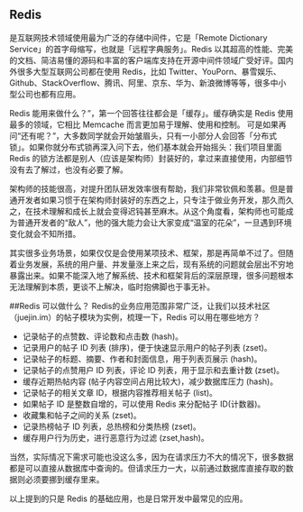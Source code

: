 ## Redis 
是互联网技术领域使用最为广泛的存储中间件，它是「Remote Dictionary Service」的首字母缩写，也就是「远程字典服务」。Redis 以其超高的性能、完美的文档、简洁易懂的源码和丰富的客户端库支持在开源中间件领域广受好评。国内外很多大型互联网公司都在使用 Redis，比如 Twitter、YouPorn、暴雪娱乐、Github、StackOverflow、腾讯、阿里、京东、华为、新浪微博等等，很多中小型公司也都有应用。

Redis 能用来做什么？”，第一个回答往往都会是「缓存」。缓存确实是 Redis 使用最多的领域，它相比 Memcache 而言更加易于理解、使用和控制。
可是如果再问“还有呢？”，大多数同学就会开始皱眉头，只有一小部分人会回答「分布式锁」。如果你就分布式锁再深入问下去，他们基本就会开始摇头：我们项目里面 Redis 的锁方法都是别人（应该是架构师）封装好的，拿过来直接使用，内部细节没有去了解过，也没有必要了解。

架构师的技能很高，对提升团队研发效率很有帮助，我们非常钦佩和羡慕。但是普通开发者如果习惯于在架构师封装好的东西之上，只专注于做业务开发，那久而久之，在技术理解和成长上就会变得迟钝甚至麻木。从这个角度看，架构师也可能成为普通开发者的“敌人”，他的强大能力会让大家变成“温室的花朵”，一旦遇到环境变化就会不知所措。

其实很多业务场景，如果仅仅是会使用某项技术、框架，那是再简单不过了。但随着业务发展，系统的用户量、并发量涨上来之后，现有系统的问题就会层出不穷地暴露出来。如果不能深入地了解系统、技术和框架背后的深层原理，很多问题根本无法理解到本质，更谈不上解决，临时抱佛脚也于事无补。


##Redis 可以做什么？
Redis的业务应用范围非常广泛，让我们以技术社区（juejin.im）的帖子模块为实例，梳理一下，Redis 可以用在哪些地方？

* 记录帖子的点赞数、评论数和点击数 (hash)。
* 记录用户的帖子 ID 列表 (排序)，便于快速显示用户的帖子列表 (zset)。
* 记录帖子的标题、摘要、作者和封面信息，用于列表页展示 (hash)。
* 记录帖子的点赞用户 ID 列表，评论 ID 列表，用于显示和去重计数 (zset)。
* 缓存近期热帖内容 (帖子内容空间占用比较大)，减少数据库压力 (hash)。
* 记录帖子的相关文章 ID，根据内容推荐相关帖子 (list)。
* 如果帖子 ID 是整数自增的，可以使用 Redis 来分配帖子 ID(计数器)。
* 收藏集和帖子之间的关系 (zset)。
* 记录热榜帖子 ID 列表，总热榜和分类热榜 (zset)。
* 缓存用户行为历史，进行恶意行为过滤 (zset,hash)。

当然，实际情况下需求可能也没这么多，因为在请求压力不大的情况下，很多数据都是可以直接从数据库中查询的。但请求压力一大，以前通过数据库直接存取的数据则必须要挪到缓存里来。

以上提到的只是 Redis 的基础应用，也是日常开发中最常见的应用。





